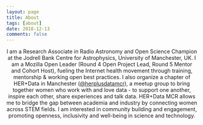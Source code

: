 ```yaml
---
layout: page
title: About
tags: [about]
date: 2018-12-13
comments: false
---
```

    
<center>I am a Research Associate in Radio Astronomy and Open Science Champion at the Jodrell Bank Centre for Astrophysics, University of Manchester, UK. I am a Mozilla Open Leader (Round 4 Open Project Lead, Round 5 Mentor and Cohort Host), fueling the Internet health movement through training, mentorship & working open best practices. I also organize a chapter of HER+Data in Manchester (<a href="https://twitter.com/herplusdatamcr">@herplusdatamcr</a>), a meetup group to bring together women who work with and love data - to support one another, inspire each other, share experiences and talk data. HER+Data MCR allows me to bridge the gap between academia and industry by connecting women across STEM fields. I am interested in community building and engagement, promoting openness, inclusivity and well-being in science and technology.</center>

